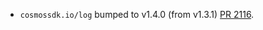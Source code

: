 * `cosmossdk.io/log` bumped to v1.4.0 (from v1.3.1) [PR 2116](https://github.com/provenance-io/provenance/pull/2116).
